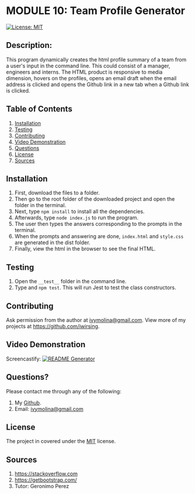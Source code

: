 # MODULE 10: Team Profile Generator
[![License: MIT](https://img.shields.io/badge/License-MIT-yellow.svg)](https://opensource.org/licenses/MIT)

##  Description:

This program dynamically creates the html profile summary of a team from a user's input in the command line. This could consist of a manager, engineers and interns. The HTML product is responsive to media dimension, hovers on the profiles, opens an email draft when the email address is clicked and opens the Github link in a new tab when a Github link is clicked.

##  Table of Contents 
1. [Installation](#installation)
2. [Testing](#test) 
3. [Contributing](#contributing) 
4. [Video Demonstration](#test) 
5. [Questions](#questions)
6. [License](#license)
7. [Sources](#sources)


## Installation

1. First, download the files to a folder. 
2. Then go to the root folder of the downloaded project and open the folder in the terminal.
3. Next, type `npm install` to install all the dependencies.
4. Afterwards, type `node index.js` to run the program. 
5. The user then types the answers corresponding to the prompts in the terminal. 
6. When the prompts and answering are done, `index.html` and `style.css` are generated in the dist folder. 
7. Finally, view the html in the browser to see the final HTML.


## Testing

1. Open the `__test__` folder in the command line.
2. Type and `npm test`. This will run Jest to test the class constructors.

## Contributing 

Ask permission from the author at ivymolina@gmail.com. View more of my projects at https://github.com/iwirsing. 

## Video Demonstration
Screencastify:
[![README Generator](./utils/images/READMEGenerator.png)](https://drive.google.com/file/d/1e8RSz7mW5LhxNpl5Rf0J1DgEN5VcrY55/view)



## Questions? 

Please contact me through any of the following:

1. My [Github](https://github.com/iwirsing).
2. Email: <a href="mailto:ivymolina@gmail.com">ivymolina@gmail.com</a>

## License

The project in covered under the [MIT](https://opensource.org/licenses/MIT) license.

## Sources
1. https://stackoverflow.com
2. https://getbootstrap.com/
3. Tutor: Geronimo Perez



